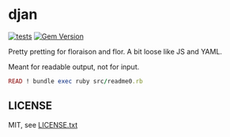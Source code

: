 
# djan

[![tests](https://github.com/floraison/fugit/workflows/test/badge.svg)](https://github.com/floraison/fugit/actions)
[![Gem Version](https://badge.fury.io/rb/djan.svg)](https://badge.fury.io/rb/djan)

Pretty pretting for floraison and flor. A bit loose like JS and YAML.

Meant for readable output, not for input.

```ruby
READ ! bundle exec ruby src/readme0.rb
```


## LICENSE

MIT, see [LICENSE.txt](LICENSE.txt)

